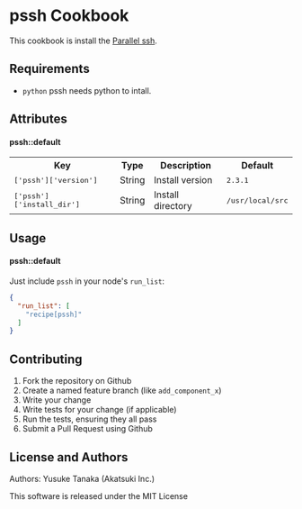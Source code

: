 pssh Cookbook
=======================
This cookbook is install the [Parallel ssh](https://code.google.com/p/parallel-ssh/).

Requirements
------------
- `python` pssh needs python to intall.

Attributes
----------
#### pssh::default
<table>
  <tr>
    <th>Key</th>
    <th>Type</th>
    <th>Description</th>
    <th>Default</th>
  </tr>
  <tr>
    <td><tt>['pssh']['version']</tt></td>
    <td>String</td>
    <td>Install version</td>
    <td><tt>2.3.1</tt></td>
  </tr>
  <tr>
    <td><tt>['pssh']['install_dir']</tt></td>
    <td>String</td>
    <td>Install directory</td>
    <td><tt>/usr/local/src</tt></td>
  </tr>
</table>

Usage
-----
#### pssh::default
Just include `pssh` in your node's `run_list`:

```json
{
  "run_list": [
    "recipe[pssh]"
  ]
}
```

Contributing
------------

1. Fork the repository on Github
2. Create a named feature branch (like `add_component_x`)
3. Write your change
4. Write tests for your change (if applicable)
5. Run the tests, ensuring they all pass
6. Submit a Pull Request using Github

License and Authors
-------------------
Authors: Yusuke Tanaka (Akatsuki Inc.)

This software is released under the MIT License
